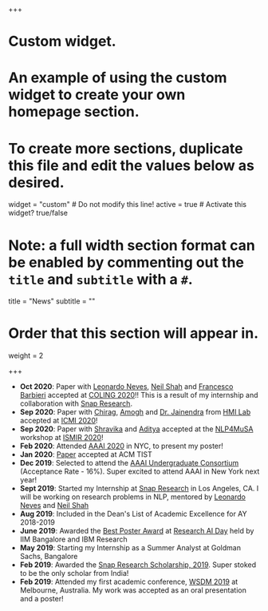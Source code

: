 +++
# Custom widget.
# An example of using the custom widget to create your own homepage section.
# To create more sections, duplicate this file and edit the values below as desired.
widget = "custom"  # Do not modify this line!
active = true  # Activate this widget? true/false

# Note: a full width section format can be enabled by commenting out the `title` and `subtitle` with a `#`.
title = "News"
subtitle = ""

# Order that this section will appear in.
weight = 2

+++

* __Oct 2020__: Paper with [Leonardo Neves](https://www.linkedin.com/in/lrmneves/?locale=en_US), [Neil Shah](http://nshah.net/) and [Francesco Barbieri](https://research.snap.com/team/francesco-barbieri) accepted at [COLING 2020](https://coling2020.org/)!! This is a result of my internship and collaboration with [Snap Research](https://research.snap.com/).
* __Sep 2020__: Paper with [Chirag](https://www.linkedin.com/in/jnchirag/), [Amogh](https://www.linkedin.com/in/amogh-gulati/) and [Dr. Jainendra](https://jainendra.in/) from [HMI Lab](https://hmi.iiitd.edu.in/) accepted at [ICMI 2020](https://icmi.acm.org/2020/index.php?id=cflbr)!
* __Sep 2020__: Paper with [Shravika](https://www.linkedin.com/in/shravikamittal) and [Aditya](https://justachetan.github.io/) accepted at the [NLP4MuSA](https://sites.google.com/view/nlp4musa/call-for-papers?authuser=0) workshop at [ISMIR 2020](https://ismir.github.io/ISMIR2020/)!
* __Feb 2020__: Attended [AAAI 2020](https://aaai.org/Conferences/AAAI-20/undergraduate-consortium/) in NYC, to present my poster!
* __Jan 2020__: [Paper](https://dl.acm.org/doi/abs/10.1145/3380537) accepted at ACM TIST
* __Dec 2019__: Selected to attend the [AAAI Undergraduate Consortium](https://aaai.org/Conferences/AAAI-20/undergraduate-consortium/) (Acceptance Rate - 16%). Super excited to attend AAAI in New York next year!
* __Sept 2019__: Started my Internship at [Snap Research](https://research.snap.com/) in Los Angeles, CA. I will be working on research problems in NLP, mentored by [Leonardo Neves](https://www.linkedin.com/in/lrmneves/?locale=en_US) and [Neil Shah](http://nshah.net/)
* __Aug 2019__: Included in the Dean's List of Academic Excellence for AY 2018-2019
* __June 2019__: Awarded the [Best Poster Award](https://www.facebook.com/lcs2iiitd/photos/a.320347215165232/539779693221982/) at [Research AI Day](http://dcal.iimb.ernet.in/AI_Day/index.html) held by IIM Bangalore and IBM Research
* __May 2019__: Starting my Internship as a Summer Analyst at Goldman Sachs, Bangalore
* __Feb 2019__: Awarded the [Snap Research Scholarship, 2019](https://snapresearchfs.splashthat.com). Super stoked to be the only scholar from India!
* __Feb 2019__: Attended my first academic conference, [WSDM 2019](http://www.wsdm-conference.org/2019/) at Melbourne, Australia. My work was accepted as an oral presentation and a poster!



